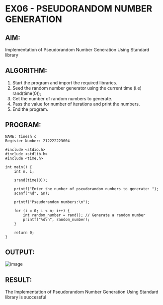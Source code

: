 # EX06 - PSEUDORANDOM NUMBER GENERATION

## AIM:
Implementation of Pseudorandom Number Generation Using Standard library
## ALGORITHM:
1. Start the program and import the required libraries.
2. Seed the random number generator using the current time (i.e) rand(time(0));
3. Get the number of random numbers to generate.
4. Pass the value for number of iterations and print the numbers.
5. End the program.
## PROGRAM:
```
NAME: tinesh c
Register Number: 212222223004
```
```
#include <stdio.h>
#include <stdlib.h>  
#include <time.h>    

int main() {
    int n, i;
    
    srand(time(0));

    printf("Enter the number of pseudorandom numbers to generate: ");
    scanf("%d", &n);

    printf("Pseudorandom numbers:\n");

    for (i = 0; i < n; i++) {
        int random_number = rand(); // Generate a random number
        printf("%d\n", random_number);
    }

    return 0;
}
```

## OUTPUT: 
![image](https://github.com/user-attachments/assets/c5fa2cf1-cb90-4524-9358-ba58c12b3302)

## RESULT:
The Implementation of Pseudorandom Number Generation Using Standard library is successful
